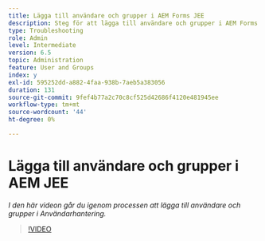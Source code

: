 ```yaml
---
title: Lägga till användare och grupper i AEM Forms JEE
description: Steg för att lägga till användare och grupper i AEM Forms JEE
type: Troubleshooting
role: Admin
level: Intermediate
version: 6.5
topic: Administration
feature: User and Groups
index: y
exl-id: 595252dd-a882-4faa-938b-7aeb5a383056
duration: 131
source-git-commit: 9fef4b77a2c70c8cf525d42686f4120e481945ee
workflow-type: tm+mt
source-wordcount: '44'
ht-degree: 0%

---
```


# Lägga till användare och grupper i AEM JEE

*I den här videon går du igenom processen att lägga till användare och grupper i Användarhantering.*

>[!VIDEO](https://video.tv.adobe.com/v/335485?quality=12&learn=on)
